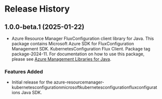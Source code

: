 # Release History

## 1.0.0-beta.1 (2025-01-22)

- Azure Resource Manager FluxConfiguration client library for Java. This package contains Microsoft Azure SDK for FluxConfiguration Management SDK. KubernetesConfiguration Flux Client. Package tag package-2024-11. For documentation on how to use this package, please see [Azure Management Libraries for Java](https://aka.ms/azsdk/java/mgmt).
### Features Added

- Initial release for the azure-resourcemanager-kubernetesconfigurationmicrosoftkubernetesconfigurationfluxconfigurations Java SDK.
